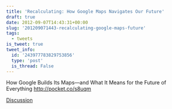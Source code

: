 ```yaml
---
title: 'Recalculating: How Google Maps Navigates Our Future'
draft: true
date: 2012-09-07T14:43:31+00:00
slug: '201209071443-recalculating-google-maps-future'
tags:
  - tweets
is_tweet: true
tweet_info:
  id: '243977783829753856'
  type: 'post'
  is_thread: False
---
```




How Google Builds Its Maps—and What It Means for the Future of Everything <http://pocket.co/s8uqm>

[Discussion](https://x.com/sytelus/status/243977783829753856)

